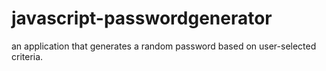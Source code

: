 # javascript-passwordgenerator
an application that generates a random password based on user-selected criteria.
